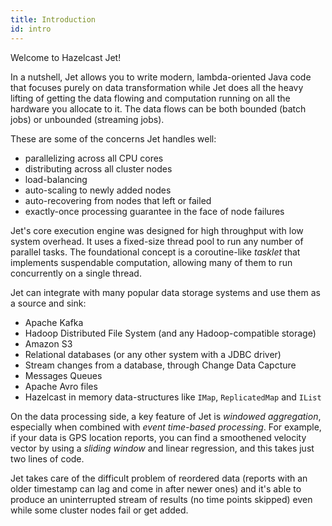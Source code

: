 ```yaml
---
title: Introduction
id: intro
---
```


Welcome to Hazelcast Jet!

In a nutshell, Jet allows you to write modern, lambda-oriented Java code
that focuses purely on data transformation while Jet does all the heavy
lifting of getting the data flowing and computation running on all the
hardware you allocate to it. The data flows can be both bounded (batch
jobs) or unbounded (streaming jobs).

These are some of the concerns Jet handles well:

- parallelizing across all CPU cores
- distributing across all cluster nodes
- load-balancing
- auto-scaling to newly added nodes
- auto-recovering from nodes that left or failed
- exactly-once processing guarantee in the face of node failures

Jet's core execution engine was designed for high throughput with low
system overhead. It uses a fixed-size thread pool to run any number of
parallel tasks. The foundational concept is a coroutine-like _tasklet_
that implements suspendable computation, allowing many of them to run
concurrently on a single thread.

Jet can integrate with many popular data storage systems and use them as
a source and sink:

- Apache Kafka
- Hadoop Distributed File System (and any Hadoop-compatible storage)
- Amazon S3
- Relational databases (or any other system with a JDBC driver)
- Stream changes from a database, through Change Data Capcture
- Messages Queues
- Apache Avro files
- Hazelcast in memory data-structures like `IMap`, `ReplicatedMap`
and `IList`

On the data processing side, a key feature of Jet is _windowed
aggregation_, especially when combined with _event time-based
processing_. For example, if your data is GPS location reports, you
can find a smoothened velocity vector by using a _sliding window_ and
linear regression, and this takes just two lines of code.

Jet takes care of the difficult problem of reordered data (reports with
an older timestamp can lag and come in after newer ones) and it's able
to produce an uninterrupted stream of results (no time points skipped)
even while some cluster nodes fail or get added.

